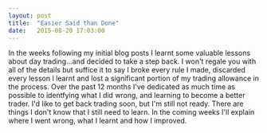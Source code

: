 ```yaml
---
layout: post
title:  "Easier Said than Done"
date:   2015-08-20 17:03:00
---
```


In the weeks following my initial blog posts I learnt some valuable lessons about day trading...and decided to take a step back. I won't regale you with all of the details but suffice it to say I broke every rule I made, discarded every lesson I learnt and lost a significant portion of my trading allowance in the process. Over the past 12 months I've dedicated as much time as possible to identfying what I did wrong, and learning to become a better trader. I'd like to get back trading soon, but I'm still not ready. There are things I don't know that I still need to learn. In the coming weeks I'll explain where I went wrong, what I learnt and how I improved.


